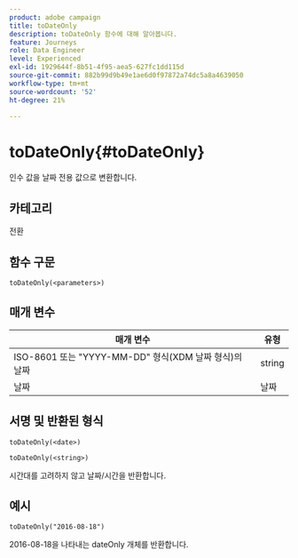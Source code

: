 ```yaml
---
product: adobe campaign
title: toDateOnly
description: toDateOnly 함수에 대해 알아봅니다.
feature: Journeys
role: Data Engineer
level: Experienced
exl-id: 1929644f-8b51-4f95-aea5-627fc1dd115d
source-git-commit: 882b99d9b49e1ae6d0f97872a74dc5a8a4639050
workflow-type: tm+mt
source-wordcount: '52'
ht-degree: 21%

---
```


# toDateOnly{#toDateOnly}

인수 값을 날짜 전용 값으로 변환합니다.

## 카테고리

전환

## 함수 구문

`toDateOnly(<parameters>)`

## 매개 변수

| 매개 변수 | 유형 |
|-----------|------------------|
| ISO-8601 또는 &quot;YYYY-MM-DD&quot; 형식(XDM 날짜 형식)의 날짜 | string |
| 날짜 | 날짜 |

## 서명 및 반환된 형식

`toDateOnly(<date>)`

`toDateOnly(<string>)`

시간대를 고려하지 않고 날짜/시간을 반환합니다.

## 예시

`toDateOnly("2016-08-18")`

2016-08-18을 나타내는 dateOnly 개체를 반환합니다.
